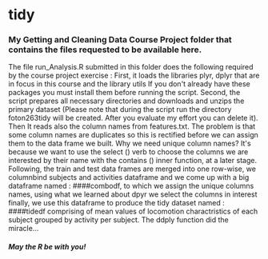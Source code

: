 # tidy
### My Getting and Cleaning Data Course Project folder that contains the files requested to be available here.

The file run_Analysis.R submitted in this folder does the following required by the course project exercise :
First, it loads the libraries plyr, dplyr that are in focus in this course and the library utils
If you don't already have these packages you must install them before running the script. 
Second, the script prepares all necessary directories and downloads and unzips the primary dataset
(Please note that during the script run the directory foton263tidy will be created. After you evaluate my effort
you can delete it).
Then It reads also the column names from features.txt. The problem is that some column names are duplicates so 
this is rectified before we can assign them to the data frame we built. Why we need unique column names? It's because we want to use the select () verb to choose the columns we are interested by their name with the contains () inner function, at a later stage. Following, the train and test data frames are merged into one row-wise, we columnbind subjects and activities dataframe and we come up with a big dataframe named :
####combodf, 
to which we assign the unique columns names, using what we learned about dpyr we select the columns in interest
finally, we use this dataframe to produce the tidy dataset named :
####tidedf
comprising of mean values of locomotion charactristics of each subject grouped by activity per subject. The ddply function did the miracle... 
##### May the R be with you!
